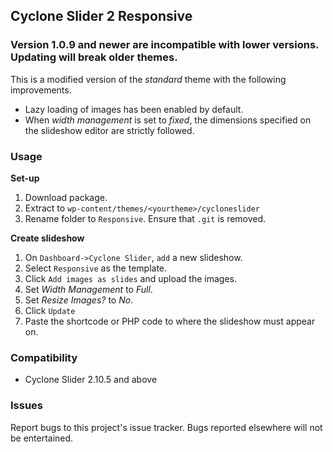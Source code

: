 ## Cyclone Slider 2 Responsive

### Version 1.0.9 and newer are incompatible with lower versions. Updating will break older themes.

This is a modified version of the *standard* theme with the following improvements.

* Lazy loading of images has been enabled by default.
* When *width management* is set to *fixed*, the dimensions specified on the slideshow editor are strictly followed.

### Usage

**Set-up**

1. Download package.
2. Extract to `wp-content/themes/<yourtheme>/cycloneslider`
3. Rename folder to `Responsive`. Ensure that `.git` is removed.

**Create slideshow**

1. On `Dashboard->Cyclone Slider`, `add` a new slideshow.
2. Select `Responsive` as the template.
3. Click `Add images as slides` and upload the images.
4. Set *Width Management* to *Full*.
5. Set *Resize Images?* to *No*.
6. Click `Update`
7. Paste the shortcode or PHP code to where the slideshow must appear on.


### Compatibility

* Cyclone Slider 2.10.5 and above

### Issues

Report bugs to this project's issue tracker. Bugs reported elsewhere will not be entertained.